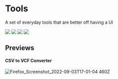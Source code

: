 # Tools

A set of everyday tools that are better off having a UI


![](https://img.shields.io/badge/next.js-000000?style=for-the-badge&logo=next.js&logoColor=white)
![](https://img.shields.io/badge/react-%2320232a.svg?style=for-the-badge&logo=react&logoColor=%2361DAFB)
![](https://img.shields.io/badge/typescript-%23007ACC.svg?style=for-the-badge&logo=typescript&logoColor=white)
![](https://img.shields.io/badge/mantine-1a83ce?style=for-the-badge&logo=mantine&logoColor=white)

## Previews

#### CSV to VCF Converter
![Firefox_Screenshot_2022-09-03T17-01-04 460Z](https://user-images.githubusercontent.com/47277246/188280971-8e568c1d-fb4e-4a52-b987-c1390f03375b.png)

